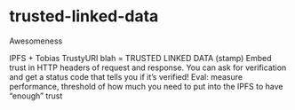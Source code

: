# trusted-linked-data
Awesomeness


IPFS + Tobias TrustyURI blah = TRUSTED LINKED DATA (stamp)
Embed trust in HTTP headers of request and response. You can ask for verification and get a status code that tells you if it’s verified!
Eval: measure performance, threshold of how much you need to put into the IPFS to have “enough” trust
